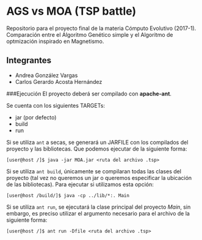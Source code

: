 # AGS vs MOA (TSP battle)
Repositorio para el proyecto final de la materia Cómputo Evolutivo (2017-1).
Comparación entre el Algoritmo Genético simple y el Algoritmo de optmización inspirado en Magnetismo.

## Integrantes
- Andrea González Vargas
- Carlos Gerardo Acosta Hernández

###Ejecución
El proyecto deberá ser compilado con **apache-ant**.

Se cuenta con los siguientes TARGETs:
- jar (por defecto)
- build
- run

Si se utiliza `ant` a secas, se generará un JARFILE con los compilados del proyecto y las bibliotecas.
Que podemos ejecutar de la siguiente forma:
```
[user@host /]$ java -jar MOA.jar <ruta del archivo .tsp>
```

Si se utiliza `ant build`, únicamente se compilaran todas las clases del proyecto (tal vez no queremos un jar o queremos especificar la ubicación de las bibliotecas).
Para ejecutar si utilizamos esta opción:
```
[user@host /build/]$ java -cp ../lib/*:. Main
```

Si se utiliza `ant run`, se ejecutará la clase principal del proyecto *Main*, sin embargo, es preciso utilizar el argumento necesario para el archivo de la siguiente forma:
```
[user@host /]$ ant run -Dfile <ruta del archivo .tsp>
```


